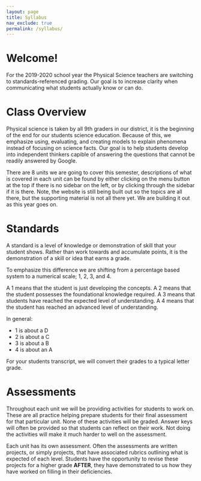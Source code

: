 ```yaml
---
layout: page
title: Syllabus
nav_exclude: true
permalink: /syllabus/
---
```

# Welcome!
For the 2019-2020 school year the Physical Science teachers are switching to standards-referenced grading.
Our goal is to increase clarity when communicating what students actually know or can do.

# Class Overview
Physical science is taken by all 9th graders in our district, it is the beginning of the end for our students science education.
Because of this, we emphasize using, evaluating, and creating models to explain phenomena instead of focusing on science facts.
Our goal is to help students develop into independent thinkers capible of answering the questions that cannot be readily answered by Google.

There are 8 units we are going to cover this semester, descriptions of what is covered in each unit can be found by either clicking on the menu button at the top if there is no sidebar on the left, or by clicking through the sidebar if it is there.
Note, the website is still being built out so the topics are all there, but the supporting material is not all there yet.
We are building it out as this year goes on.


# Standards
A standard is a level of knowledge or demonstration of skill that your student shows.
Rather than work towards and accumulate points, it is the demonstration of a skill or idea that earns a grade.

To emphasize this difference we are shifting from a percentage based system to a numerical scale; 1, 2, 3, and 4.

A 1 means that the student is just developing the concepts.
A 2 means that the student possesses the foundational knowledge required.
A 3 means that students have reached the expected level of understanding.
A 4 means that the student has reached an advanced level of understanding.

In general:
  * 1 is about a D
  * 2 is about a C
  * 3 is about a B
  * 4 is about an A

For your students transcript, we will convert their grades to a typical letter grade.

# Assessments
Throughout each unit we will be providing activities for students to work on.
These are all practice helping prepare students for their final assessment for that particular unit.
None of these activities will be graded.
Answer keys will often be provided so that students can reflect on their work.
Not doing the activities will make it much harder to well on the assessment.

Each unit has its own assessment.
Often the assessments are written projects, or simply projects, that have associated rubrics outlining what is expected of each level.
Students have the opportunity to revise these projects for a higher grade **AFTER**, they have demonstrated to us how they have worked on filling in their deficiencies.